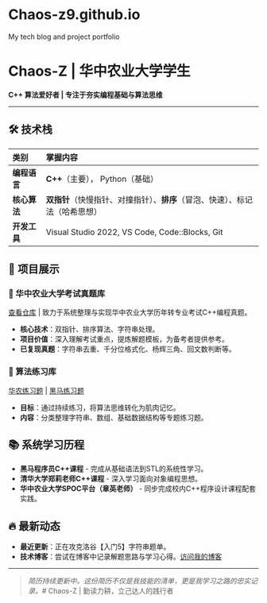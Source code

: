# Chaos-z9.github.io
My tech blog and project portfolio
# Chaos-Z | 华中农业大学学生
**C++ 算法爱好者 | 专注于夯实编程基础与算法思维**

[](https://github.com/Chaos-z9)
[]([https://www.luogu.com.cn/](https://www.luogu.com.cn/user/1905334))

---

## 🛠️ 技术栈

| 类别 | 掌握内容 |
| :--- | :--- |
| **编程语言** | **C++**（主要）， Python（基础） |
| **核心算法** | **双指针**（快慢指针、对撞指针）、**排序**（冒泡、快速）、标记法（哈希思想） |
| **开发工具** | Visual Studio 2022, VS Code, Code::Blocks, Git |

## 📂 项目展示

### 🎯 华中农业大学考试真题库
[查看仓库](https://github.com/Chaos-z9/hzau-exam-) | 致力于系统整理与实现华中农业大学历年转专业考试C++编程真题。

- **核心技术**：双指针、排序算法、字符串处理。
- **项目价值**：深入理解考试重点，提炼解题模板，为备考者提供参考。
- **已复现真题**：字符串去重、千分位格式化、杨辉三角、回文数判断等。

### 🚀 算法练习库
[华农练习题](https://github.com/Chaos-z9/hzau-practice) | [黑马练习题](https://github.com/Chaos-z9/heimao-practice)
- **目标**：通过持续练习，将算法思维转化为肌肉记忆。
- **内容**：分类整理字符串、数组、基础数据结构等专题练习题。

## 📚 系统学习历程

- **黑马程序员C++课程** - 完成从基础语法到STL的系统性学习。
- **清华大学郑莉老师C++课程** - 深入学习面向对象编程思想。
- **华中农业大学SPOC平台（章英老师）** - 同步完成校内C++程序设计课程配套实践。

## 🔥 最新动态

- **最近更新**：正在攻克洛谷【入门5】字符串题单。
- **技术博客**：尝试在博客中记录解题思路与学习心得。[访问我的博客](https://chaos-z9.github.io/)

---

> *简历持续更新中。这份简历不仅是我技能的清单，更是我学习之路的忠实记录。*# Chaos-Z | 勤读力耕，立己达人的践行者
